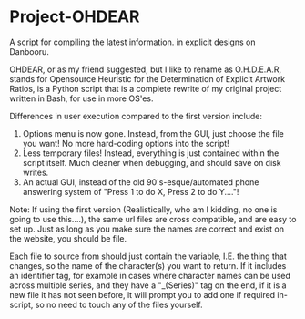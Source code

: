 # Project-OHDEAR
A script for compiling the latest information. in explicit designs on Danbooru.

OHDEAR, or as my friend suggested, but I like to rename as O.H.D.E.A.R, stands for Opensource Heuristic for the Determination of Explicit Artwork Ratios, is a Python script that is a complete rewrite of my original project written in Bash, for use in more OS'es. 

Differences in user execution compared to the first version include:
1. Options menu is now gone. Instead, from the GUI, just choose the file you want! No more hard-coding options into the script!
2. Less temporary files! Instead, everything is just contained within the script itself. Much cleaner when debugging, and should save on disk writes.
3. An actual GUI, instead of the old 90's-esque/automated phone answering system of "Press 1 to do X, Press 2 to do Y...."!

Note: If using the first version (Realistically, who am I kidding, no one is going to use this....), the same url files are cross compatible, and are easy to set up. Just as long as you make sure the names are correct and exist on the website, you should be file.

Each file to source from should just contain the variable, I.E. the thing that changes, so the name of the character(s) you want to return. If it includes an identifier tag, for example in cases where character names can be used across multiple series, and they have a "\_(Series)" tag on the end, if it is a new file it has not seen before, it will prompt you to add one if required in-script, so no need to touch any of the files yourself.
